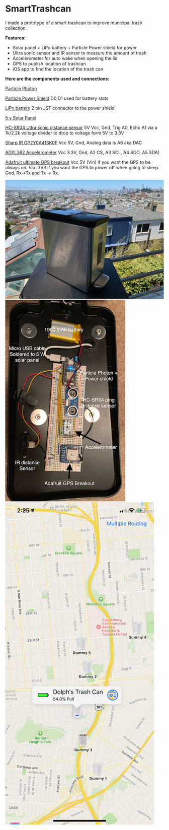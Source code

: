 # SmartTrashcan
I made a prototype of a smart trashcan to improve municipal trash collection.

__Features:__
- Solar panel + LiPo battery + Particle Power shield for power
- Ultra sonic sensor and IR sensor to measure the amount of trash
- Accelerometer for auto wake when opening the lid
- GPS to publish location of trashcan
- iOS app to find the location of the trash can

**Here are the components used and connections:**

[Particle Photon ](https://store.particle.io/products/photon)

[Particle Power Shield](https://store.particle.io/products/power-shield-with-headers)
D0,D1 used for battery stats

[LiPo battery](https://store.particle.io/products/li-po-battery)
2 pin JST connector to the power shield

[5 v Solar Panel](https://www.amazon.com/gp/product/B00CBT8A14/ref=ppx_yo_dt_b_asin_title_o02_s00?ie=UTF8&psc=1)


[HC-SR04 Ultra sonic distance sensor](https://www.sparkfun.com/products/13959)
5V Vcc, Gnd, Trig A0, Echo A1 via a 1k/2.2k voltage divider to drop to voltage form 5V to 3.3V

[Sharp IR GP2Y0A41SK0F](https://www.pololu.com/product/2464)
Vcc 5V, Gnd, Analog data is A6 aka DAC

[ADXL362 Accelerometer](https://www.sparkfun.com/products/11446)
Vcc 3.3V, Gnd, A2 CS,  A3 SCL, A4 SDO, A5 SDA)

[Adafruit ultimate GPS breakout](https://www.adafruit.com/product/746)
Vcc 5V (Vin) if you want the GPS to be always on. Vcc 3V3 if you want the GPS to power off when going to sleep.
Gnd, Rx->Tx and Tx -> Rx.


![Pictures](https://github.com/dolphrehbein/SmartTrashcan/blob/master/trashcan1.png)
![Pictures](https://github.com/dolphrehbein/SmartTrashcan/blob/master/Circuit.png)
![Pictures](https://github.com/dolphrehbein/SmartTrashcan/blob/master/App%20screenshot.png)
